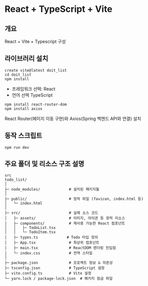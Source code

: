 # React + TypeScript + Vite

## 개요
React + Vite + Typescript 구성

## 라이브러리 설치
```
create vite@latest doit_list
cd doit_list
npm install
```
* 프레임워크 선택: React
* 언어 선택 TypeScript

```
npm install react-router-dom
npm install axios
```
React Router(페이지 이동 구현)와 Axios(Spring 백엔드 API와 연결) 설치

## 동작 스크립트
```
npm run dev
```

## 주요 폴더 및 리소스 구조 설명
```
src
todo_list/
│
├─ node_modules/             # 설치된 패키지들
│
├─ public/                   # 정적 파일 (favicon, index.html 등)
│   └─ index.html
│
├─ src/                      # 실제 소스 코드
│   ├─ assets/               # 이미지, 아이콘 등 정적 리소스
│   ├─ components/           # 재사용 가능한 React 컴포넌트
│   │   ├─ TodoList.tsx
│   │   └─ TodoItem.tsx
│   ├─ types.ts             # Todo 타입 정의
│   ├─ App.tsx               # 최상위 컴포넌트
│   ├─ main.tsx              # ReactDOM 렌더링 진입점
│   └─ index.css             # 전역 스타일
│
├─ package.json              # 프로젝트 정보 & 의존성
├─ tsconfig.json             # TypeScript 설정
├─ vite.config.ts            # Vite 설정
└─ yarn.lock / package-lock.json  # 패키지 잠금 파일
```
